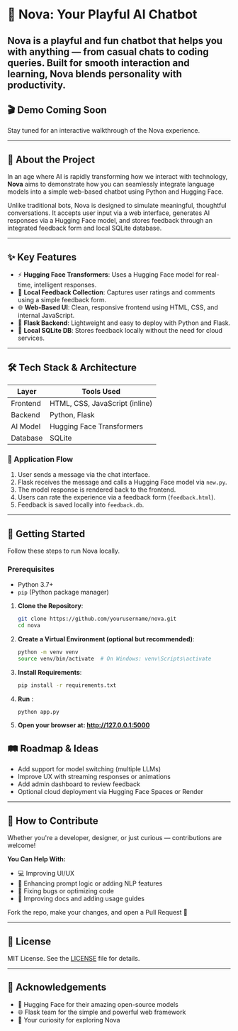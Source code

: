 # 🌟 Nova: Your Playful AI Chatbot

Nova is a playful and fun chatbot that helps you with anything — from casual chats to coding queries. Built for smooth interaction and learning, Nova blends personality with productivity.
---

## 🎬 Demo Coming Soon

Stay tuned for an interactive walkthrough of the Nova experience.

---

## 📖 About the Project

In an age where AI is rapidly transforming how we interact with technology, **Nova** aims to demonstrate how you can seamlessly integrate language models into a simple web-based chatbot using Python and Hugging Face.

Unlike traditional bots, Nova is designed to simulate meaningful, thoughtful conversations. It accepts user input via a web interface, generates AI responses via a Hugging Face model, and stores feedback through an integrated feedback form and local SQLite database.

---

## ✨ Key Features

- ⚡ **Hugging Face Transformers**: Uses a Hugging Face model for real-time, intelligent responses.
- 🧠 **Local Feedback Collection**: Captures user ratings and comments using a simple feedback form.
- 🌐 **Web-Based UI**: Clean, responsive frontend using HTML, CSS, and internal JavaScript.
- 🐍 **Flask Backend**: Lightweight and easy to deploy with Python and Flask.
- 💾 **Local SQLite DB**: Stores feedback locally without the need for cloud services.

---

## 🛠️ Tech Stack & Architecture

| Layer       | Tools Used                    |
|-------------|-------------------------------|
| Frontend    | HTML, CSS, JavaScript (inline)|
| Backend     | Python, Flask                 |
| AI Model    | Hugging Face Transformers     |
| Database    | SQLite                        |

### 🔁 Application Flow

1. User sends a message via the chat interface.
2. Flask receives the message and calls a Hugging Face model via `new.py`.
3. The model response is rendered back to the frontend.
4. Users can rate the experience via a feedback form (`feedback.html`).
5. Feedback is saved locally into `feedback.db`.

---

## 🚀 Getting Started

Follow these steps to run Nova locally.

###  Prerequisites

- Python 3.7+
- `pip` (Python package manager)

1. **Clone the Repository**:
   ```bash
   git clone https://github.com/yourusername/nova.git
   cd nova


2. **Create a Virtual Environment (optional but recommended)**:
    ```bash
    python -m venv venv
    source venv/bin/activate  # On Windows: venv\Scripts\activate


3. **Install Requirements**:
    ```bash
    pip install -r requirements.txt

4. **Run** :
     ```bash
     python app.py
5. **Open your browser at: http://127.0.0.1:5000**


## 🛤️ Roadmap & Ideas

- Add support for model switching (multiple LLMs)
- Improve UX with streaming responses or animations
- Add admin dashboard to review feedback
- Optional cloud deployment via Hugging Face Spaces or Render

---

## 🤝 How to Contribute

Whether you're a developer, designer, or just curious — contributions are welcome!

**You Can Help With:**

- 💻 Improving UI/UX  
- 🧠 Enhancing prompt logic or adding NLP features  
- 🐛 Fixing bugs or optimizing code  
- 📝 Improving docs and adding usage guides  

Fork the repo, make your changes, and open a Pull Request 🚀

---

## 📄 License

MIT License. See the [LICENSE](LICENSE) file for details.

---

## 🙏 Acknowledgements

- 🤗 Hugging Face for their amazing open-source models  
- 🌐 Flask team for the simple and powerful web framework  
- 💫 Your curiosity for exploring Nova  
